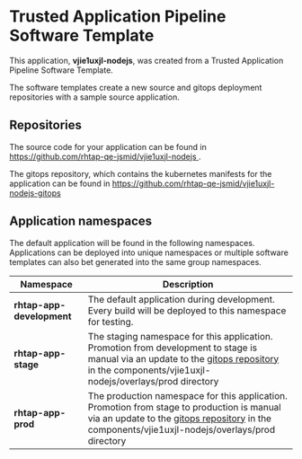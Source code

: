# Trusted Application Pipeline Software Template

This application, **vjie1uxjl-nodejs**, was created from a Trusted Application Pipeline Software Template.

The software templates create a new source and gitops deployment repositories with a sample source application. 

## Repositories

The source code for your application can be found in [https://github.com/rhtap-qe-jsmid/vjie1uxjl-nodejs ](https://github.com/rhtap-qe-jsmid/vjie1uxjl-nodejs ).
 
The gitops repository, which contains the kubernetes manifests for the application can be found in 
[https://github.com/rhtap-qe-jsmid/vjie1uxjl-nodejs-gitops ](https://github.com/rhtap-qe-jsmid/vjie1uxjl-nodejs-gitops ) 

## Application namespaces 

The default application will be found in the following namespaces. Applications can be deployed into unique namespaces or multiple software templates can also bet generated into the same group namespaces.  

|  Namespace   |  Description   |  
| -------- | -------- |   
| **rhtap-app-development** | The default application during development. Every build will be deployed to this namespace for testing. | 
| **rhtap-app-stage** | The staging namespace for this application. Promotion from development to stage is manual via an update to the [gitops repository](https://github.com/rhtap-qe-jsmid/vjie1uxjl-nodejs-gitops ) in the components/vjie1uxjl-nodejs/overlays/prod directory |  
| **rhtap-app-prod** | The production namespace for this application. Promotion from stage to production is manual via an update to the [gitops repository](https://github.com/rhtap-qe-jsmid/vjie1uxjl-nodejs-gitops ) in the components/vjie1uxjl-nodejs/overlays/prod directory | 